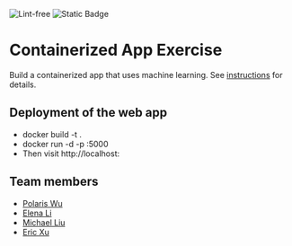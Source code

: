 ![Lint-free](https://github.com/nyu-software-engineering/containerized-app-exercise/actions/workflows/lint.yml/badge.svg)
![Static Badge](https://img.shields.io/badge/build-work%20in%20progress-e3bc10)

# Containerized App Exercise

Build a containerized app that uses machine learning. See [instructions](./instructions.md) for details.

## Deployment of the web app

- docker build -t <name> .
- docker run -d -p <port number>:5000 <name>
- Then visit http://localhost:<port number>

## Team members

- [Polaris Wu](https://github.com/Polaris-Wu450)
- [Elena Li](https://github.com/HuixinLi-Elena)
- [Michael Liu](https://github.com/Michaelliu1017)
- [Eric Xu](https://github.com/EricXu1244)
